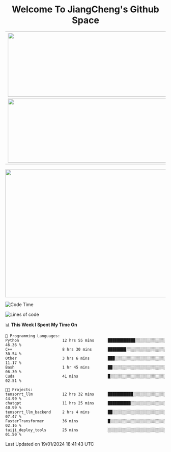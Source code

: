 <h1 align="center">Welcome To JiangCheng's Github Space</h1>

<table align="center" frame="void" rules="none" >
  <tr>
    <td>
      <div align="center"> <img height="200px" width="500px"  src="https://github-readme-stats.vercel.app/api?username=thisjiang&hide_title=true&hide_border=true&layout=compact&show_icons=trueline_height=21&text_color=000&icon_color=000&bg_color=0,ea6161,ffc64d,fffc4d,52fa5a&theme=graywhite" /> </div>
    </td>
    <td>
      <div align="center"> <img height="200px" width="500px" src="https://github-readme-stats.vercel.app/api/top-langs/?username=thisjiang&hide_title=true&hide_border=true&layout=compact&langs_count=6&text_color=000&icon_color=fff&bg_color=0,52fa5a,4dfcff,c64dff&theme=graywhite" /> </div>
    </td>
  </tr>
  <tr>
    <td>
      <div align="center"> <img height="200px" width="500px" src="https://github-readme-streak-stats.herokuapp.com/?user=thisjiang&hide_title=true&hide_border=true&layout=compact&langs_count=6" /> </div>
    </td>
    <td>
      <div align="center"> 
      <a href="https://github.com/" target="_blank"><img style="margin: 10px" src="https://profilinator.rishav.dev/skills-assets/git-scm-icon.svg" alt="Git" height="50" /></a>  
      <a href="https://www.linux.org/" target="_blank"><img style="margin: 10px" src="https://profilinator.rishav.dev/skills-assets/linux-original.svg" alt="Linux" height="50" /></a>  
      <a href="https://www.gnu.org/software/bash/" target="_blank"><img style="margin: 10px" src="https://profilinator.rishav.dev/skills-assets/gnu_bash-icon.svg" alt="Bash" height="50" /></a>  
      </div>
    </td>
  </tr>
</table>

<div align="center"> <img height="400px" width="1000px" src="https://github-readme-activity-graph.cyclic.app/graph?username=thisjiang&theme=react&hide_title=true&hide_border=true&layout=compact&langs_count=6" /> </div></td>

<!--START_SECTION:waka-->
![Code Time](http://img.shields.io/badge/Code%20Time-782%20hrs%2049%20mins-blue)

![Lines of code](https://img.shields.io/badge/From%20Hello%20World%20I%27ve%20Written-465.0%20thousand%20lines%20of%20code-blue)

📊 **This Week I Spent My Time On** 

```text
💬 Programming Languages: 
Python                   12 hrs 55 mins      ████████████░░░░░░░░░░░░░   46.36 % 
C++                      8 hrs 30 mins       ████████░░░░░░░░░░░░░░░░░   30.54 % 
Other                    3 hrs 6 mins        ███░░░░░░░░░░░░░░░░░░░░░░   11.17 % 
Bash                     1 hr 45 mins        ██░░░░░░░░░░░░░░░░░░░░░░░   06.30 % 
Cuda                     41 mins             █░░░░░░░░░░░░░░░░░░░░░░░░   02.51 % 

🐱‍💻 Projects: 
tensorrt_llm             12 hrs 32 mins      ███████████░░░░░░░░░░░░░░   44.99 % 
chatgpt                  11 hrs 25 mins      ██████████░░░░░░░░░░░░░░░   40.99 % 
tensorrt_llm_backend     2 hrs 4 mins        ██░░░░░░░░░░░░░░░░░░░░░░░   07.47 % 
FasterTransformer        36 mins             █░░░░░░░░░░░░░░░░░░░░░░░░   02.16 % 
taiji_deploy_tools       25 mins             ░░░░░░░░░░░░░░░░░░░░░░░░░   01.50 % 
```


 Last Updated on 19/01/2024 18:41:43 UTC
<!--END_SECTION:waka-->
